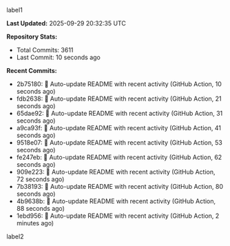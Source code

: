 
label1 
<!-- ACTIVITY_START -->
**Last Updated:** 2025-09-29 20:32:35 UTC

**Repository Stats:**
- Total Commits: 3611
- Last Commit: 10 seconds ago

**Recent Commits:**
- 2b75180: 🤖 Auto-update README with recent activity (GitHub Action, 10 seconds ago)
- fdb2638: 🤖 Auto-update README with recent activity (GitHub Action, 21 seconds ago)
- 65dae92: 🤖 Auto-update README with recent activity (GitHub Action, 31 seconds ago)
- a9ca93f: 🤖 Auto-update README with recent activity (GitHub Action, 41 seconds ago)
- 9518e07: 🤖 Auto-update README with recent activity (GitHub Action, 53 seconds ago)
- fe247eb: 🤖 Auto-update README with recent activity (GitHub Action, 62 seconds ago)
- 909e223: 🤖 Auto-update README with recent activity (GitHub Action, 72 seconds ago)
- 7b38193: 🤖 Auto-update README with recent activity (GitHub Action, 80 seconds ago)
- 4b9638b: 🤖 Auto-update README with recent activity (GitHub Action, 88 seconds ago)
- 1ebd956: 🤖 Auto-update README with recent activity (GitHub Action, 2 minutes ago)
<!-- ACTIVITY_END -->

label2
